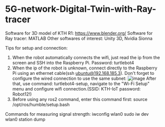 # 5G-network-Digital-Twin-with-Ray-tracer
Software for 3D model of KTH R1: https://www.blender.org/
Software for Ray tracer: MATLAB
Other softwares of interest: Unity 3D, Nvidia Sionna


Tips for setup and connection:
1. When the robot automatically connects the wifi, just read the ip from the screen and SSH into the Raspberry Pi. Password: turtlebot4
2. When the ip of the robot is unknown, connect directly to the Raspberry Pi using an ethernet cable(ssh ubuntu@192.168.185.3). Don't forget to configure the wired connection to use the same subnet: 
![image](https://github.com/user-attachments/assets/7cea9ef2-949e-4f1b-80ea-e887f8688b62)
After that, use command: turtlebot4-setup, navigate to the "Wi-Fi Setup" menu and configure wifi connection.(SSID: KTH-IoT password: Robot12!)
3. Before using any ros2 command, enter this command first: source /opt/ros/humble/setup.bash

Commands for measuring signal strength:
iwconfig wlan0
sudo iw dev wlan0 station dump
